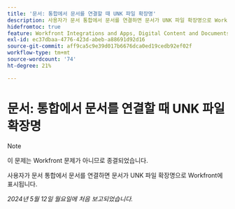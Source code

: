 ```yaml
---
title: '문서: 통합에서 문서를 연결할 때 UNK 파일 확장명'
description: 사용자가 문서 통합에서 문서를 연결하면 문서가 UNK 파일 확장명으로 Workfront에 표시됩니다.
hidefromtoc: true
feature: Workfront Integrations and Apps, Digital Content and Documents
exl-id: ec37dbaa-4776-423d-abeb-a88691d92d16
source-git-commit: aff9ca5c9e39d017b6676dca0ed19cedb92ef02f
workflow-type: tm+mt
source-wordcount: '74'
ht-degree: 21%

---
```


# 문서: 통합에서 문서를 연결할 때 UNK 파일 확장명

<!--WF and WFP-->

>[!NOTE]
>
>이 문제는 Workfront 문제가 아니므로 종결되었습니다.

사용자가 문서 통합에서 문서를 연결하면 문서가 UNK 파일 확장명으로 Workfront에 표시됩니다.

_2024년 5월 12일 월요일에 처음 보고되었습니다._
